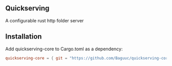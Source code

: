 ## Quickserving
A configurable rust http folder server

## Installation
Add quickserving-core to Cargo.toml as a dependency:
```TOML
quickserving-core = { git = "https://github.com/Baguuc/quickserving-core.git" }
```

